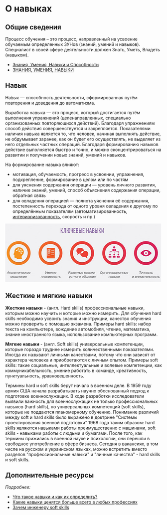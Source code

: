 # О навыках

## Общие сведения

Процесс обучения – это процесс, направленный на усвоение обучаемым определенных ЗУНов (знаний, умений и навыков). Специалист в своей сфере деятельности должен Знать, Уметь, Владеть (навыком).

- [Знания, Умения, Навыки и Способности](https://www.dekanblog.ru/2020/05/gimnastika-uma/znaniya-umeniya-navyki-i-sposobnosti/)
- [ЗНАНИЯ, УМЕНИЯ, НАВЫКИ](http://trenerskaya.ru/article/view/znaniya-umeniya-navyki)

## Навык

На́вык — способность деятельности, сформированная путём повторения и доведения до автоматизма.

Выработка навыка — это процесс, который достигается путём выполнения упражнений (целенаправленных, специально организованных повторяющихся действий). Благодаря упражнениям способ действия совершенствуется и закрепляется. Показателями наличия навыка является то, что человек, начиная выполнять действие, не обдумывает заранее, как он будет его осуществлять, не выделяет из него отдельных частных операций. Благодаря формированию навыков действие выполняется быстро и точно, и можно сконцентрироваться на развитии и получении новых знаний, умений и навыков.

На формирование навыка влияют:

- мотивация, обучаемость, прогресс в усвоении, упражнения, подкрепление, формирование в целом или по частям
- для уяснения содержания операции — уровень личного развития, наличие знаний, умений, способ объяснения содержания операции, обратная связь
- для овладения операцией — полнота уяснения её содержания, постепенность перехода от одного уровня овладения к другому по определённым показателям (автоматизированность, [интериоризованность](https://ru.wikipedia.org/wiki/Интериоризация), скорость и пр.)

![Ключевые навыки](./../assets/images/skills.main.jpg)

## Жесткие и мягкие навыки

**Жесткие навыки** - (англ. Hard skills) профессиональные навыки, которым можно научить и которые можно измерить. Для обучения hard skills необходимо усвоить знания и инструкции, качество обучения можно проверить с помощью экзамена. Примеры hard skills: набор текста на компьютере, вождение автомобиля, чтение, математика, знание иностранного языка, использование компьютерных программ.

**Мягкие навыки** - (англ. Soft skills) универсальные компетенции, которые гораздо труднее измерить количественными показателями. Иногда их называют личными качествами, потому что они зависят от характера человека и приобретаются с личным опытом. Примеры soft skills: такие социальные, интеллектуальные и волевые компетенции, как коммуникабельность, умение работать в команде, креативность, пунктуальность, уравновешенность.

Термины hard и soft skills берут начало в военном деле. В 1959 году армия США начала разрабатывать научно обоснованный подход к подготовке военнослужащих. В ходе разработки исследователи выявили важность для военнослужащих не только профессиональных навыков (hard skills), но универсальных компетенций (soft skills), которые не поддаются планомерному обучению. Понимание различий между soft и hard skills было выражено в доктрине "Системы проектирования военной подготовки" 1968 года таким образом: hard skills являются навыками работы преимущественно с машинами, soft skills - навыками работы с людьми и бумагами. После того, как термины прижились в военной науке и психологии, они перешли в свободное употребление в сфере бизнеса. Сегодня в вакансиях, в том числе на русском и украинском языках, можно встретить вместо разделов "профессиональные навыки" и "личные качества" - hard skills и soft skills.

## Дополнительные ресурсы

_Подробнее:_

- [Что такое навыки и как их определить?](https://wikigrowth.ru/razvitie/navyiki/)
- [Какие навыки ценятся больше всего в любых профессиях](https://hh.ru/article/24181)
- [Зачем инженеру soft skills](https://habr.com/ru/company/epam_systems/blog/418621/)
